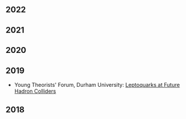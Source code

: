 
## 2022


## 2021



## 2020



## 2019
- Young Theorists' Forum, Durham University: [Leptoquarks at Future Hadron Colliders](2019/YTF2019.pdf)


## 2018

